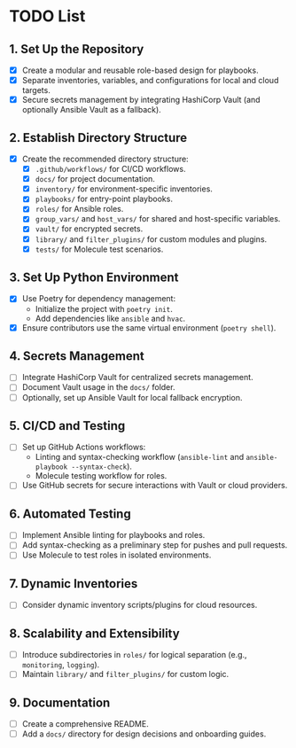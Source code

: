 # TODO List

## 1. **Set Up the Repository**

- [x] Create a modular and reusable role-based design for playbooks.
- [x] Separate inventories, variables, and configurations for local and cloud targets.
- [x] Secure secrets management by integrating HashiCorp Vault (and optionally Ansible Vault as a fallback).

## 2. **Establish Directory Structure**

- [x] Create the recommended directory structure:
  - [x] `.github/workflows/` for CI/CD workflows.
  - [x] `docs/` for project documentation.
  - [x] `inventory/` for environment-specific inventories.
  - [x] `playbooks/` for entry-point playbooks.
  - [x] `roles/` for Ansible roles.
  - [x] `group_vars/` and `host_vars/` for shared and host-specific variables.
  - [x] `vault/` for encrypted secrets.
  - [x] `library/` and `filter_plugins/` for custom modules and plugins.
  - [x] `tests/` for Molecule test scenarios.

## 3. **Set Up Python Environment**

- [x] Use Poetry for dependency management:
  - Initialize the project with `poetry init`.
  - Add dependencies like `ansible` and `hvac`.
- [x] Ensure contributors use the same virtual environment (`poetry shell`).

## 4. **Secrets Management**

- [ ] Integrate HashiCorp Vault for centralized secrets management.
- [ ] Document Vault usage in the `docs/` folder.
- [ ] Optionally, set up Ansible Vault for local fallback encryption.

## 5. **CI/CD and Testing**

- [ ] Set up GitHub Actions workflows:
  - Linting and syntax-checking workflow (`ansible-lint` and `ansible-playbook --syntax-check`).
  - Molecule testing workflow for roles.
- [ ] Use GitHub secrets for secure interactions with Vault or cloud providers.

## 6. **Automated Testing**

- [ ] Implement Ansible linting for playbooks and roles.
- [ ] Add syntax-checking as a preliminary step for pushes and pull requests.
- [ ] Use Molecule to test roles in isolated environments.

## 7. **Dynamic Inventories**

- [ ] Consider dynamic inventory scripts/plugins for cloud resources.

## 8. **Scalability and Extensibility**

- [ ] Introduce subdirectories in `roles/` for logical separation (e.g., `monitoring`, `logging`).
- [ ] Maintain `library/` and `filter_plugins/` for custom logic.

## 9. **Documentation**

- [ ] Create a comprehensive README.
- [ ] Add a `docs/` directory for design decisions and onboarding guides.
